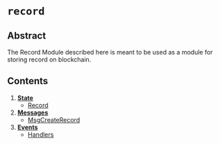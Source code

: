 <!--
order: 0
title: Record Overview
parent:
  title: "record"
-->

# `record`

## Abstract

The Record Module described here is meant to be used as a module for storing record on blockchain.

## Contents

1. **[State](01_state.md)**
   - [Record](01_state.md#Record)
2. **[Messages](02_messages.md)**
   - [MsgCreateRecord](02_messages.md#MsgCreateRecord)
3. **[Events](03_events.md)**
   - [Handlers](03_events.md#handlers)
